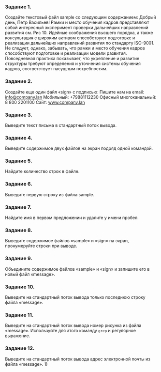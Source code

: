 ### Задание 1.
Создайте текстовый файл sample со следующим содержанием:
Добрый день, Петр Васильев!
Рамки и место обучения  кадров представляют собой интересный эксперимент
проверки дальнейших направлений развития см. Рис 10. Идейные соображения
высшего порядка, а также  консультация с широким активом способствуют
подготовке и реализации дальнейших направлений развития по стандарту
ISO-9001. Не следует, однако, забывать, что рамки и место обучения кадров
способствуют подготовке и реализации модели развития.
Повседневная практика показывает, что укрепление и развитие структуры
требуют определения и уточнения системы обучения кадров, соответствует
насущным потребностям.
### Задание 2.
Создайте еще один файл «sign» с подписью:
Пишите нам на email: info@company.lan
Мобильный: +79881112230
Офисный многоканальный: 8 800 2201100
Сайт: www.company.lan
### Задание 3.
Выведите текст письма в стандартный поток вывода.
### Задание 4.
Выведите содержимое двух файлов на экран подряд одной командой.
### Задание 5.
Найдите количество строк в файле.
### Задание 6.
Выведите первую строку из файла sample.
### Задание 7.
Найдите имя в первом предложении и удалите у имени пробел.
### Задание 8.
Выведите содержимое файлов «sample» и «sign» на экран, пронумеруйте строки при выводе.
### Задание 9.
Объедините содержимое файлов «sample» и «sign» и запишите его в новый файл «message».
### Задание 10.
Выведите на стандартный поток вывода только последнюю строку файла «message».
### Задание 11.
Выведите на стандартный поток вывода номер рисунка из файла «message». Используйте для этого команду `grep` и регулярное выражение.
### Задание 12.
Выведите на стандартный поток вывода адрес электронной почты из файла «message».
1) 